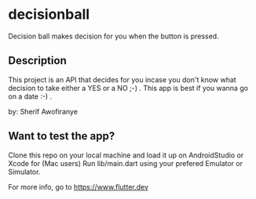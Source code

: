 # decisionball

Decision ball makes decision for you when the button is pressed.

## Description
This project is an API that decides for you incase you don't know what decision to take either a YES or a NO ;-) .
This app is best if you wanna go on a date :-) .

by: Sherif Awofiranye

## Want to test the app?
Clone this repo on your local machine and load it up on AndroidStudio or Xcode for (Mac users) Run lib/main.dart using your prefered Emulator or Simulator.

For more info, go to https://www.flutter.dev

